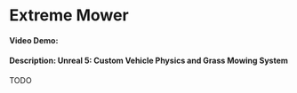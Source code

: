 # Extreme Mower
#### Video Demo:  <URL HERE>
#### Description: Unreal 5: Custom Vehicle Physics and Grass Mowing System
TODO
